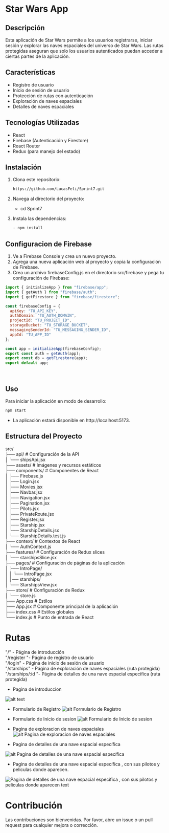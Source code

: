 # Star Wars App

## Descripción

Esta aplicación de Star Wars permite a los usuarios registrarse, iniciar sesión y explorar las naves espaciales del universo de Star Wars. Las rutas protegidas aseguran que solo los usuarios autenticados puedan acceder a ciertas partes de la aplicación.

## Características

- Registro de usuario
- Inicio de sesión de usuario
- Protección de rutas con autenticación
- Exploración de naves espaciales
- Detalles de naves espaciales

## Tecnologías Utilizadas

- React
- Firebase (Autenticación y Firestore)
- React Router
- Redux (para manejo del estado)

## Instalación

1. Clona este repositorio:
   ```sh
   https://github.com/LucasFeli/Sprint7.git
   ```

2. Navega al directorio del proyecto:

   - cd Sprint7

3. Instala las dependencias:
    ```sh
    - npm install
    ```

##  Configuracion de Firebase

1. Ve a Firebase Console y crea un nuevo proyecto.
2. Agrega una nueva aplicación web al proyecto y copia la configuración de Firebase.
3. Crea un archivo firebaseConfig.js en el directorio src/firebase y pega tu configuración de Firebase:


```js
import { initializeApp } from "firebase/app";
import { getAuth } from "firebase/auth";
import { getFirestore } from "firebase/firestore";

const firebaseConfig = {
  apiKey: "TU_API_KEY",
  authDomain: "TU_AUTH_DOMAIN",
  projectId: "TU_PROJECT_ID",
  storageBucket: "TU_STORAGE_BUCKET",
  messagingSenderId: "TU_MESSAGING_SENDER_ID",
  appId: "TU_APP_ID"
};

const app = initializeApp(firebaseConfig);
export const auth = getAuth(app);
export const db = getFirestore(app);
export default app;
```

<br>


## Uso 

Para iniciar la aplicación en modo de desarrollo:

```sh
npm start
```

- La aplicación estará disponible en http://localhost:5173.

## Estructura del Proyecto

src/<br>
├── api/                                              # Configuración de la API <br>
│ └── shipsApi.jsx<br>
├── assets/                                           # Imágenes y recursos estáticos<br>
├── components/                                       # Componentes de React<br>
│ ├── Firebase.js <br>
│ ├── Login.jsx <br>
│ ├── Movies.jsx <br>
│ ├── Navbar.jsx <br>
│ ├── Navigation.jsx <br>
│ ├── Pagination.jsx <br>
│ ├── Pilots.jsx <br>
│ ├── PrivateRoute.jsx <br>
│ ├── Register.jsx <br>
│ ├── Starship.jsx <br>
│ └── StarshipDetails.jsx <br>
│      └── StarshipDetails.test.js <br>
├── context/                                        # Contextos de React <br>
│ └── AuthContext.js <br>
├── features/                                       # Configuración de Redux slices <br>
│ └── starshipsSlice.jsx <br>
├── pages/                                         # Configuración de páginas de la aplicación <br>
│ ├── IntroPage/ <br>
│ │ └── IntroPage.jsx <br>
│ │── starships/ <br>
│ └── StarshipsView.jsx <br>
├── store/                                       # Configuración de Redux <br>
│ └── store.js <br>
├── App.css # Estilos <br>
├── App.jsx # Componente principal de la aplicación <br>
├── index.css # Estilos globales <br>
└── index.js # Punto de entrada de React <br>

# Rutas


"/" - Página de introducción <br>
"/register "- Página de registro de usuario <br>
"/login" - Página de inicio de sesión de usuario <br>
"/starships" - Página de exploración de naves espaciales (ruta protegida) <br>
"/starships/:id "- Página de detalles de una nave espacial específica (ruta protegida)<br>

- Pagina de introduccion

![alt text](src/assets/Capturas_Readme/image.png)

- Formulario de Registro
![alt Formulario de Registro](src/assets/Capturas_Readme/image-1.png)

- Formulario de Inicio de sesion
![alt Formulario de Inicio de sesion](src/assets/Capturas_Readme/image_Login.png)

- Pagina de exploracion de naves espaciales
![alt Pagina de exploracion de naves espaciales](src/assets/Capturas_Readme/image-3.png)

- Pagina de detalles de una nave espacial específica

![alt Pagina de detalles de una nave espacial específica](src/assets/Capturas_Readme/image-5.png)

- Pagina de detalles de una nave espacial específica , con sus pilotos y peliculas donde aparecen.

![Pagina de detalles de una nave espacial específica , con sus pilotos y peliculas donde aparecen text](src/assets/Capturas_Readme/image_4.png)

# Contribución

Las contribuciones son bienvenidas. Por favor, abre un issue o un pull request para cualquier mejora o corrección.





